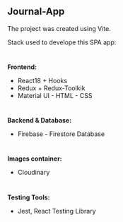 ## Journal-App 

The project was created using Vite.  

Stack used to develope this SPA app:  

 
#
**Frontend:**  
* React18 + Hooks  
* Redux + Redux-Toolkik  
* Material UI - HTML - CSS
#
**Backend & Database:**  
* Firebase - Firestore Database
#
**Images container:**  
* Cloudinary
#
**Testing Tools:**  
* Jest, React Testing Library
#
